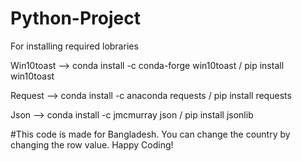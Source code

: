 # Python-Project

For installing required lobraries

Win10toast --> conda install -c conda-forge win10toast / pip install win10toast

Request --> conda install -c anaconda requests / pip install requests

Json --> conda install -c jmcmurray json / pip install jsonlib

#This code is made for Bangladesh. You can change the country by changing the row value.
Happy Coding!
